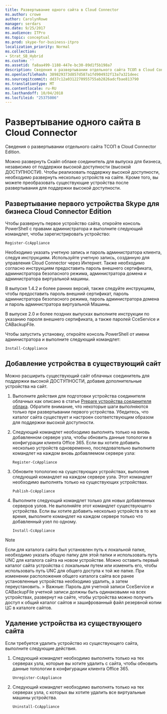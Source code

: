 ```yaml
---
title: Развертывание одного сайта в Cloud Connector
ms.author: crowe
author: CarolynRowe
manager: serdars
ms.date: 9/25/2017
ms.audience: ITPro
ms.topic: conceptual
ms.prod: skype-for-business-itpro
localization_priority: Normal
ms.collection:
- Strat_SB_Hybrid
ms.custom: ''
ms.assetid: fa8aa499-1188-447e-bc30-89d1f5b198a7
description: Сведения о развертывании отдельного сайта ТСОП в Cloud Connector Edition.
ms.openlocfilehash: 389829373d857d587a1fd904932f13a7a321deec
ms.sourcegitcommit: dd37c12a0312270955755ab2826adcfbae813790
ms.translationtype: MT
ms.contentlocale: ru-RU
ms.lasthandoff: 10/04/2018
ms.locfileid: "25375006"
---
```

# <a name="deploy-a-single-site-in-cloud-connector"></a>Развертывание одного сайта в Cloud Connector
 
Сведения о развертывании отдельного сайта ТСОП в Cloud Connector Edition.
  
Можно развернуть Скайп облаке соединитель для выпуска для бизнеса, независимо от поддержки высокой доступности (высокой ДОСТУПНОСТИ). Чтобы реализовать поддержку высокой доступности, необходимо развернуть несколько устройств на сайте. Кроме того, вы можете преобразовать существующие устройства после развертывания для поддержки высокой доступности.
  
## <a name="deploy-the-first-skype-for-business-cloud-connector-edition-appliance"></a>Развертывание первого устройства Skype для бизнеса Cloud Connector Edition

Чтобы развернуть первое устройство сайта, откройте консоль PowerShell с правами администратора и выполните следующий командлет, чтобы зарегистрировать устройство:
  
```
Register-CcAppliance
```

Необходимо указать учетную запись и пароль администратора клиента, следуя инструкциям. Используйте учетную запись, созданную для управления Cloud Connector через Интернет. Также необходимо согласно инструкциям предоставить пароль внешнего сертификата, администратора безопасного режима, администратора домена и администратора виртуальной машины.  
  
В выпуске 1.4.2 и более ранних версий, также следуйте инструкциям, чтобы предоставить пароль внешний сертификат, пароль администратора безопасного режима, пароль администратора домена и пароль администратора виртуальной Машины. 
  
В выпуске 2.0 и более поздних выпусках выполните инструкции по указанию пароля внешнего сертификата, а также паролей CceService и CABackupFile.
  
Чтобы запустить установку, откройте консоль PowerShell от имени администратора и выполните следующий командлет:
  
```
Install-CcAppliance
```

## <a name="add-an-appliance-to-an-existing-site"></a>Добавление устройства в существующий сайт

Можно расширить существующий сайт облачных соединитель для поддержки высокой ДОСТУПНОСТИ, добавив дополнительные устройства на сайт. 
  
1. Выполните действия для подготовки устройства соединителя облачных как описано в статье [Prepare устройства соединителя облака](prepare-your-cloud-connector-appliance.md). Обратите внимание, что некоторые шаги выполняются только при развертывании первого устройства. Убедитесь, что каталог сайта существует и настроен соответствующим образом для поддержки высокой доступности.
    
2. Следующий командлет необходимо выполнять только на вновь добавленном сервере узла, чтобы обновить данные топологии в конфигурации клиента Office 365. Если вы хотите добавить несколько устройств одновременно, последовательно выполните командлет на каждом вновь добавляемом сервере узла:
    
   ```
   Register-CcAppliance
   ```

3. Обновите топологию на существующих устройствах, выполнив следующий командлет на каждом сервере узла. Этот командлет необходимо выполнять только на существующих устройствах.
    
   ```
   Publish-CcAppliance
   ```

4. Выполните следующий командлет только для новых добавленных серверов узлов. Не выполняйте этот командлет существующего устройства. Если вы хотите добавить несколько устройств в то же время, выполните командлет на каждом сервере только что добавленный узел по одному.
    
   ```
   Install-CcAppliance
   ```

> [!NOTE]
> Если для каталога сайта был установлен путь к локальной папке, необходимо указать общую папку для этой папки и использовать путь UNC для каталога сайта на новом устройстве. Можно оставить первый каталог сайта устройства с локальным путем или изменить его, чтобы использовать путь UNC для общего доступа к той же папке. При изменении расположения общего каталога сайта все ранее установленные устройства необходимо удалить, а затем переустановить. > Важные: Пароль для учетной записи CceService и CABackupFile учетной записи должны быть одинаковыми на всех устройствах, развернут на сайте, чтобы устройства можно получить доступ к общий каталог сайтов и зашифрованный файл резервной копии ЦС в каталоге сайтов. 
  
## <a name="remove-an-appliance-from-an-existing-site"></a>Удаление устройства из существующего сайта

Если требуется удалить устройство из существующего сайта, выполните следующие действия.
  
1. Следующий командлет необходимо выполнять только на тех серверах узла, которые вы хотите удалить с сайта, чтобы обновить данные топологии в конфигурации клиента Office 365.
    
   ```
   Unregister-CcAppliance
   ```

2. Следующий командлет необходимо выполнять только на тех серверах узла, с которых вы хотите удалить все виртуальные машины устройства.
    
   ```
   Uninstall-CcAppliance
   ```


